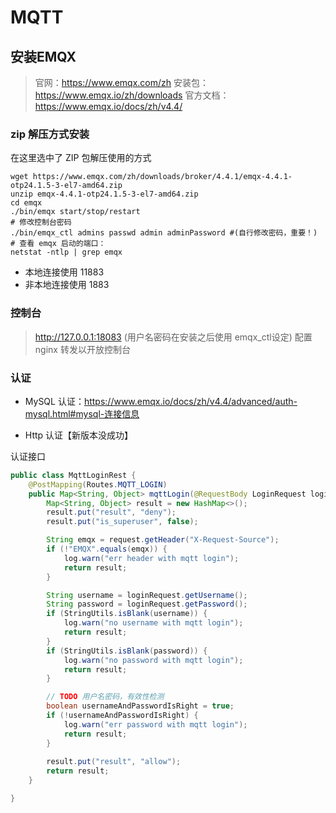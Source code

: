 # MQTT

## 安装EMQX

> 官网：https://www.emqx.com/zh
> 安装包：https://www.emqx.io/zh/downloads
> 官方文档： https://www.emqx.io/docs/zh/v4.4/

### zip 解压方式安装
在这里选中了 ZIP 包解压使用的方式
```shell
wget https://www.emqx.com/zh/downloads/broker/4.4.1/emqx-4.4.1-otp24.1.5-3-el7-amd64.zip
unzip emqx-4.4.1-otp24.1.5-3-el7-amd64.zip
cd emqx
./bin/emqx start/stop/restart
# 修改控制台密码
./bin/emqx_ctl admins passwd admin adminPassword #(自行修改密码，重要！)
# 查看 emqx 启动的端口：
netstat -ntlp | grep emqx
```
- 本地连接使用 11883
- 非本地连接使用 1883

### 控制台
> http://127.0.0.1:18083 (用户名密码在安装之后使用 emqx_ctl设定) 
> 配置 nginx 转发以开放控制台

### 认证
- MySQL 认证：https://www.emqx.io/docs/zh/v4.4/advanced/auth-mysql.html#mysql-连接信息

- Http 认证【新版本没成功】

认证接口
```java
public class MqttLoginRest {
    @PostMapping(Routes.MQTT_LOGIN)
    public Map<String, Object> mqttLogin(@RequestBody LoginRequest loginRequest, HttpServerRequest request) {
        Map<String, Object> result = new HashMap<>();
        result.put("result", "deny");
        result.put("is_superuser", false);

        String emqx = request.getHeader("X-Request-Source");
        if (!"EMQX".equals(emqx)) {
            log.warn("err header with mqtt login");
            return result;
        }

        String username = loginRequest.getUsername();
        String password = loginRequest.getPassword();
        if (StringUtils.isBlank(username)) {
            log.warn("no username with mqtt login");
            return result;
        }
        if (StringUtils.isBlank(password)) {
            log.warn("no password with mqtt login");
            return result;
        }

        // TODO 用户名密码，有效性检测
        boolean usernameAndPasswordIsRight = true;
        if (!usernameAndPasswordIsRight) {
            log.warn("err password with mqtt login");
            return result;
        }
        
        result.put("result", "allow");
        return result;
    }

}
```

